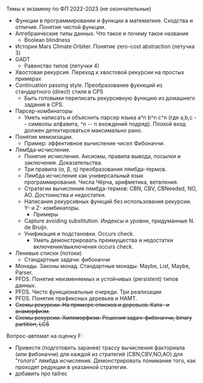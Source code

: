 Темы к экзамену по ФП 2022-2023 (не окончательные)

* Функции в программировании и функции в математике. Сходства и отличия. Понятие чистой функции.
* Алгебраические типы данных. Что такое и почему такое название
  * Boolean blindness
* История Mars Climate Orbiter. Понятие zero-cost abstraction (летучка 3)
* GADT
  * Равенство  типов (летучки 4)
* Хвостовая рекурсия. Переход к хвостовой рекурсии на простых примерах
* Continuation passing style. Преобразование фукнкций из стандартного (direct) стиля в CPS
  * Быть готовыми переписать рекурсивную функцию из домашнего задания в CPS.
* Парсер-комбинаторы
  * Уметь написать и объяснить парсер языка a^n b^n c^n (где а,b,c -- символы алфавита, ^n -- n вхождений подряд). 
    Плохой вход должен детектироваться максимально рано.
* Понятие мемоизации. 
  * Пример: эффективное вычисление чисел Фибоначчи.
* Лямбда-исчисление.
  * Понятие исчисления. Аксиомы, правила вывода, посылки и заключения. Доказательства.
  * Три правила (α, β, η) преобразования лямбда-термов. 
  * Лямбда исчисление как универсальный язык программирования. Числа Чёрча, арифметика, ветвления.
  * Стратегии вычисления лямбда-термов: CBN, CBV, CBNeeded, NO, AO. Достоинства и недостатки. 
  * Написания рекурсивных функций без использования рекурсии. Y- и Z- комбинаторы. 
    * Примеры
  * Capture avoiding substitution. Индексы и уровни, придуманные N. de Bruijn. 
  * Унификация и подстановки. Occurs check. 
    * Уметь демонстрировать преимущества и недостатки включения/выключения occurs check.
* Ленивые списки (потоки)
  * Стандартные задачи: фибоначчи
* Монады. Законы монад. Стандартные монады: Maybe, List, Maybe, Parser.
* PFDS. Понятие неизменяемых и устойчивых (persistent) типов данных.
* PFDS. Чисто функциональные очереди. Три реализации
* PFDS. Понятие префиксных деревьев и HAMT.
* ~~Схемы рекурсии. На примере списков и деревьев. Ката- и анаморфизм.~~
* ~~Схемы рекурсии. Хиломорфизм. Решения задач: фибоначчи, binary partition, LCS~~


Вопрос-автомат на оценку F:

* Привести (подготовить заранее) трассу вычисления факториала (или фибоначчи) для каждой из стратегий (CBN,CBV,NO,AO) для "голого" лямбда исчисления. Демонстрировать понимание того, как проходят редукции в указанной стратегии.
* добавить про tailrec


